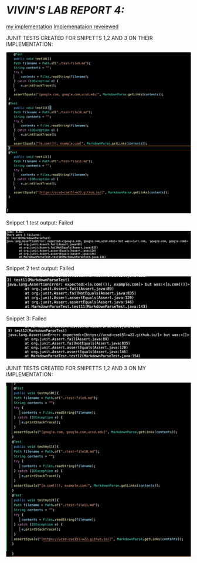 # _**VIVIN'S LAB REPORT 4:**_

[my implementation](https://github.com/vivin2709/markdown-parse)
[Implemenataion reveiewed](https://github.com/aldrincheung/markdown-parse)

JUNIT TESTS CREATED FOR SNIPETTS 1,2 AND 3 ON THEIR IMPLEMENTATION:

![THEIR IMPLEMETATION](testthem.png)

Snippet 1 test output: Failed

![snippet 1 test](S3(1)FAILREVIEW.png)

Snippet 2 test output: Failed

![snippet 2 test](s2failrevieww.png)

Snippet 3: Failed 

![snippet 3 test](s1failreveiew.png)

JUNIT TESTS CREATED FOR SNIPETTS 1,2 AND 3 ON MY IMPLEMENTATION:

![MY IMPLEMETATION](mytestsmarkdown.png)











